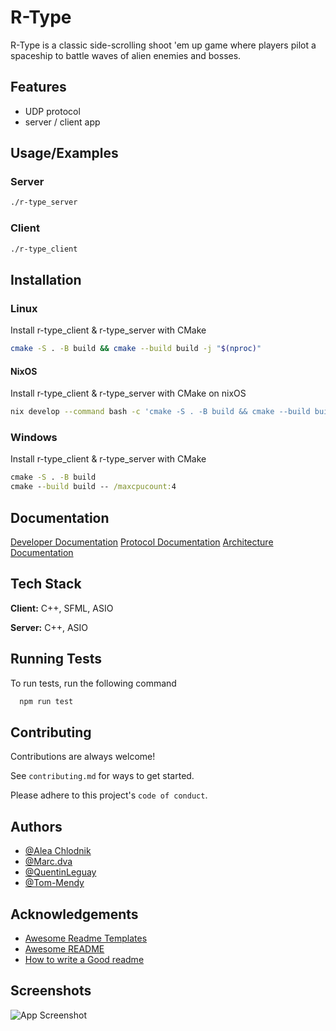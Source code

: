 # R-Type

R-Type is a classic side-scrolling shoot 'em up game where players pilot a spaceship to battle waves of alien enemies and bosses.

## Features

- UDP protocol
- server / client app

## Usage/Examples

### Server

```bash
./r-type_server
```

### Client

```bash
./r-type_client
```

## Installation

### Linux

Install r-type_client & r-type_server with CMake

```bash
cmake -S . -B build && cmake --build build -j "$(nproc)"
```

#### NixOS

Install r-type_client & r-type_server with CMake on nixOS

```bash
nix develop --command bash -c 'cmake -S . -B build && cmake --build build -j "$(nproc)"'
```

### Windows

Install r-type_client & r-type_server with CMake

```cmd
cmake -S . -B build
cmake --build build -- /maxcpucount:4
```

## Documentation

[Developer Documentation](./Docs/DOC.md)
[Protocol Documentation](./Docs/DOC.md)
[Architecture Documentation](./doc_doxygen/html/index.html)

## Tech Stack

**Client:** C++, SFML, ASIO

**Server:** C++, ASIO

## Running Tests

To run tests, run the following command

```bash
  npm run test
```

## Contributing

Contributions are always welcome!

See `contributing.md` for ways to get started.

Please adhere to this project's `code of conduct`.

## Authors

- [@Alea Chlodnik](https://www.github.com/AleaChlodnik)
- [@Marc.dva](https://www.github.com/Dvaking)
- [@QuentinLeguay](https://www.github.com/QuentinLeguay)
- [@Tom-Mendy](https://www.github.com/Tom-Mendy)

## Acknowledgements

- [Awesome Readme Templates](https://awesomeopensource.com/project/elangosundar/awesome-README-templates)
- [Awesome README](https://github.com/matiassingers/awesome-readme)
- [How to write a Good readme](https://bulldogjob.com/news/449-how-to-write-a-good-readme-for-your-github-project)

## Screenshots

![App Screenshot](https://via.placeholder.com/468x300?text=App+Screenshot+Here)
